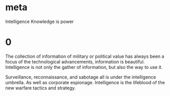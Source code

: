 # meta
Intelligence
Knowledge is power

# 0
The collection of information of military or political value has always been a focus of the technological advancements, 
information is beautiful. Intelligence is not only the gather of information, but also the way to use it.

Surveillance, reconnaissance, and sabotage all is under the intelligence umbrella. As well as corporate espionage. 
Intelligence is the lifeblood of the new warfare tactics and strategy.